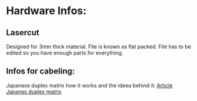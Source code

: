 # Hardware Infos:

## Lasercut

Designed for 3mm thick material. File is known as flat packed. File has to be edited so you have enough parts for everything.

## Infos for cabeling:

Japanese duplex matrix how it works and the ideea behind it: [Article Japanes duplex matrix](https://kbd.news/The-Japanese-duplex-matrix-1391.html#jpduplex)
